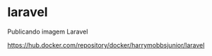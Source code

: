 # laravel
 Publicando imagem Laravel
 
 https://hub.docker.com/repository/docker/harrymobbsjunior/laravel
